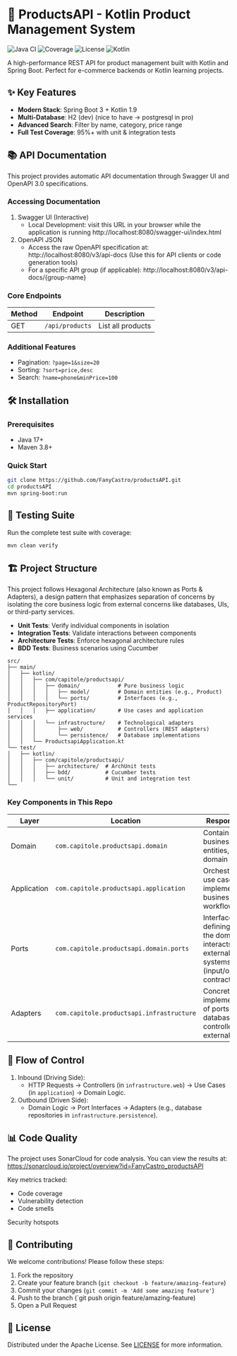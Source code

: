 # 🚀 ProductsAPI - Kotlin Product Management System

![Java CI](https://img.shields.io/github/actions/workflow/status/FanyCastro/productsAPI/maven.yml?logo=github&label=Build)
![Coverage](https://img.shields.io/codecov/c/github/FanyCastro/productsAPI/main?logo=codecov&label=Coverage)
![License](https://img.shields.io/github/license/FanyCastro/productsAPI?color=blue)
![Kotlin](https://img.shields.io/badge/Kotlin-2.1.20-blueviolet?logo=kotlin)

A high-performance REST API for product management built with Kotlin and Spring Boot. Perfect for e-commerce backends or Kotlin learning projects.

## ✨ Key Features

- **Modern Stack**: Spring Boot 3 + Kotlin 1.9
- **Multi-Database**: H2 (dev)  (nice to have -> postgresql in pro)
- **Advanced Search**: Filter by name, category, price range
- **Full Test Coverage**: 95%+ with unit & integration tests

## 📚 API Documentation

This project provides automatic API documentation through Swagger UI and OpenAPI 3.0 specifications.

### Accessing Documentation
1. Swagger UI (Interactive)
   - Local Development: visit this URL in your browser while the application is running http://localhost:8080/swagger-ui/index.html
2. OpenAPI JSON
   - Access the raw OpenAPI specification at: http://localhost:8080/v3/api-docs (Use this for API clients or code generation tools)
   - For a specific API group (if applicable): http://localhost:8080/v3/api-docs/{group-name}

### Core Endpoints

| Method | Endpoint                | Description                  |
|--------|-------------------------|------------------------------|
| GET    | `/api/products`         | List all products            |

### Additional Features
- Pagination: `?page=1&size=20`
- Sorting: `?sort=price,desc`
- Search: `?name=phone&minPrice=100`

## 🛠️ Installation

### Prerequisites
- Java 17+
- Maven 3.8+

### Quick Start
```bash
git clone https://github.com/FanyCastro/productsAPI.git
cd productsAPI
mvn spring-boot:run
```

##  🧪 Testing Suite

Run the complete test suite with coverage:

```bash
mvn clean verify
```
##  🏗️ Project Structure

This project follows Hexagonal Architecture (also known as Ports & Adapters), a design pattern that emphasizes separation of concerns by isolating the core business logic from external concerns like databases, UIs, or third-party services.

- **Unit Tests**: Verify individual components in isolation
- **Integration Tests**: Validate interactions between components
- **Architecture Tests**: Enforce hexagonal architecture rules
- **BDD Tests**: Business scenarios using Cucumber

```
src/
├── main/
│   ├── kotlin/
│   │   ├── com/capitole/productsapi/
│   │   │   ├── domain/            # Pure business logic
│   │   │   │   ├── model/         # Domain entities (e.g., Product)
│   │   │   │   └── ports/         # Interfaces (e.g., ProductRepositoryPort)
│   │   │   ├── application/       # Use cases and application services
│   │   │   └── infrastructure/    # Technological adapters
│   │   │       ├── web/           # Controllers (REST adapters)
│   │   │       └── persistence/   # Database implementations
│   │   └── ProductsapiApplication.kt
└── test/
│   ├── kotlin/
│   │   ├── com/capitole/productsapi/
│   │   │   ├── architecture/  # ArchUnit tests
│   │   │   ├── bdd/           # Cucumber tests
│   │   │   └── unit/          # Unit and integration test
└──
```
### Key Components in This Repo

| Layer       | Location                                  | Responsibility                                                                               |
|-------------|-------------------------------------------|----------------------------------------------------------------------------------------------|
| Domain      | `com.capitole.productsapi.domain`         | Contains pure business logic, entities, and domain rules.                                    |
| Application | `com.capitole.productsapi.application`    | Orchestrates use cases, implements business workflows.                                       |
| Ports       | `com.capitole.productsapi.domain.ports`   | Interfaces defining how the domain interacts with external systems (input/output contracts). |
| Adapters    | `com.capitole.productsapi.infrastructure` | Concrete implementations of ports (e.g., databases, web controllers, external APIs).         |

## 🔄 Flow of Control
1. Inbound (Driving Side):
   - HTTP Requests → Controllers (in `infrastructure.web`) → Use Cases (in `application`) → Domain Logic.
2. Outbound (Driven Side):
   - Domain Logic → Port Interfaces → Adapters (e.g., database repositories in `infrastructure.persistence`).

##  📊 Code Quality
The project uses SonarCloud for code analysis. You can view the results at:
https://sonarcloud.io/project/overview?id=FanyCastro_productsAPI

Key metrics tracked:
   - Code coverage
   - Vulnerability detection
   - Code smells

Security hotspots

## 🤝 Contributing
We welcome contributions! Please follow these steps:

1. Fork the repository
2. Create your feature branch (`git checkout -b feature/amazing-feature`)
3. Commit your changes (`git commit -m 'Add some amazing feature'`)
4. Push to the branch (`git push origin feature/amazing-feature)
5. Open a Pull Request

## 📜 License
Distributed under the Apache License. See [LICENSE](http://www.apache.org/licenses/) for more information.